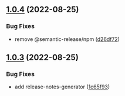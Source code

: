 ## [1.0.4](https://github.com/kesav21/go-lambda-builder/compare/v1.0.3...v1.0.4) (2022-08-25)


### Bug Fixes

* remove @semantic-release/npm ([d26df72](https://github.com/kesav21/go-lambda-builder/commit/d26df72422696df99a960549734240d752f2cefd))

## [1.0.3](https://github.com/kesav21/go-lambda-builder/compare/v1.0.2...v1.0.3) (2022-08-25)


### Bug Fixes

* add release-notes-generator ([1c65f93](https://github.com/kesav21/go-lambda-builder/commit/1c65f935debdc31d2baa9abc2a5353fb49f3f96d))
